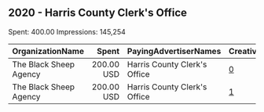 ## 2020 - Harris County Clerk's Office 
Spent: 400.00
Impressions: 145,254

|OrganizationName|Spent|PayingAdvertiserNames|CreativeUrls|Impressions|Genders|AgeBrackets|CountryCodes|BillingAddresses|CandidateBallotInformation|
|:---|---:|:---|:---|---:|:---|:---|:---|:---|:---|
|The Black Sheep Agency|200.00 USD|Harris County Clerk's Office|[0](https://www.snap.com/political-ads/asset/11e6841656abaf1f7667670dab0e08af55f1a68e033119278cb46cc3cbd4ab18?mediaType=png)|77,701||18-25|united states|"611 W. 22nd St, Suite 201,Houston,77008,US"|Vote Your Way|
|The Black Sheep Agency|200.00 USD|Harris County Clerk's Office|[1](https://www.snap.com/political-ads/asset/f12860be34c5814f00106db04bf8162b02bd1e0a948f951f7cbb084a4c04c836?mediaType=png)|67,553||18-25|united states|"611 W. 22nd St, Suite 201,Houston,77008,US"|Vote Your Way|
